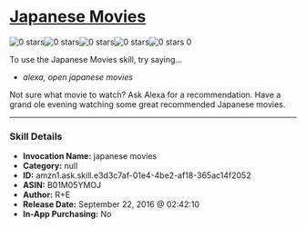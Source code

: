 # [Japanese Movies](http://alexa.amazon.com/#skills/amzn1.ask.skill.e3d3c7af-01e4-4be2-af18-365ac14f2052)
![0 stars](../../images/ic_star_border_black_18dp_1x.png)![0 stars](../../images/ic_star_border_black_18dp_1x.png)![0 stars](../../images/ic_star_border_black_18dp_1x.png)![0 stars](../../images/ic_star_border_black_18dp_1x.png)![0 stars](../../images/ic_star_border_black_18dp_1x.png) 0

To use the Japanese Movies skill, try saying...

* *alexa, open japanese movies*

Not sure what movie to watch? Ask Alexa for a recommendation.
Have a grand ole evening watching some great recommended Japanese movies.

***

### Skill Details

* **Invocation Name:** japanese movies
* **Category:** null
* **ID:** amzn1.ask.skill.e3d3c7af-01e4-4be2-af18-365ac14f2052
* **ASIN:** B01M05YMOJ
* **Author:** R+E
* **Release Date:** September 22, 2016 @ 02:42:10
* **In-App Purchasing:** No
